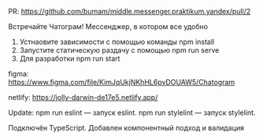 PR: https://github.com/bumam/middle.messenger.praktikum.yandex/pull/2

Встречайте Чатограм! Мессенджер, в котором все удобно

1. Устнаовите зависимости с помощью команды npm install
2. Запустите статическую раздачу с помощью npm run serve
3. Для разработки npm run start

figma: https://www.figma.com/file/KimJqUkjNKhHL6pvDOUAW5/Chatogram

netlify: https://jolly-darwin-de17e5.netlify.app/

Update:
npm run eslint — запуск eslint. npm run stylelint — запуск stylelint.

Подключён TypeScript. Добавлен компонентный подход и валидация
